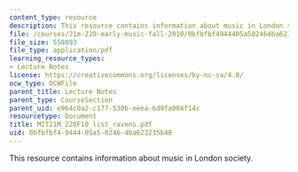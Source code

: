 ```yaml
---
content_type: resource
description: This resource contains information about music in London society.
file: /courses/21m-220-early-music-fall-2010/0bfbfbf4944405a502464ba623235b40_MIT21M_220F10_list_ravens.pdf
file_size: 558093
file_type: application/pdf
learning_resource_types:
- Lecture Notes
license: https://creativecommons.org/licenses/by-nc-sa/4.0/
ocw_type: OCWFile
parent_title: Lecture Notes
parent_type: CourseSection
parent_uid: e964c0a2-c177-530b-eeea-6d9fa004f14c
resourcetype: Document
title: MIT21M_220F10_list_ravens.pdf
uid: 0bfbfbf4-9444-05a5-0246-4ba623235b40
---
```

This resource contains information about music in London society.